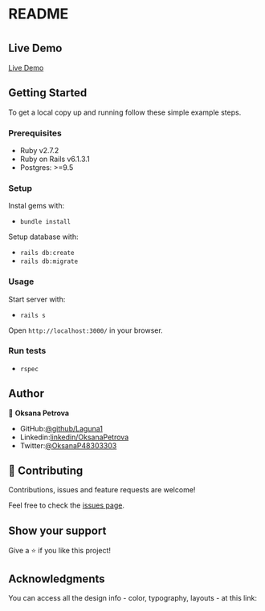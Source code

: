 # README



# 




## Live Demo

[Live Demo]()


## Getting Started

To get a local copy up and running follow these simple example steps.


### Prerequisites

- Ruby v2.7.2
- Ruby on Rails v6.1.3.1
- Postgres: >=9.5

### Setup

Instal gems with:

- `bundle install`


Setup database with:
 - `rails db:create`
 - `rails db:migrate`


### Usage

Start server with:

- `rails s`


Open `http://localhost:3000/` in your browser.

### Run tests

- `rspec`




## Author

👤 **Oksana Petrova**

- GitHub:[@github/Laguna1](https://github.com/Laguna1)
- Linkedin:[linkedin/OksanaPetrova](https://www.linkedin.com/in/oksana-petrova/)
- Twitter:[@OksanaP48303303](https://twitter.com/OksanaP48303303)

## 🤝 Contributing

Contributions, issues and feature requests are welcome!

Feel free to check the [issues page](https://github.com/Laguna1/api-back/issues).

## Show your support

Give a ⭐️ if you like this project!

## Acknowledgments

You can access all the design info - color, typography, layouts - at this link:
